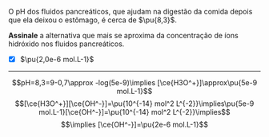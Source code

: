 O pH dos fluidos pancreáticos, que ajudam na digestão da comida depois que ela deixou o estômago, é cerca de $\pu{8,3}$.

**Assinale** a alternativa que mais se aproxima da concentração de íons hidróxido nos fluidos pancreáticos.

- [x] $\pu{2,0e-6 mol.L-1}$

---

$$pH=8,3=9-0,7\approx -log(5e-9)\implies [\ce{H3O^+}]\approx\pu{5e-9 mol.L-1}$$
$$[\ce{H3O^+}][\ce{OH^-}]=\pu{10^{-14} mol^2 L^{-2}}\implies\pu{5e-9 mol.L-1}[\ce{OH^-}]=\pu{10^{-14} mol^2 L^{-2}}\implies$$
$$\implies [\ce{OH^-}]=\pu{2e-6 mol.L-1}$$
